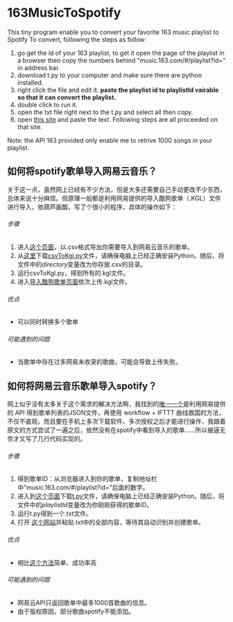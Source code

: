 # 163MusicToSpotify
This tiny program enable you to convert your favorite 163 music playlist to Spotify
To convert, following the steps as follow:
1. go get the id of your 163 playlist, to get it open the page of the playlist in a browser then copy the numbers behind "music.163.com/#/playlist?id=" in address bar. 
2. download t.py to your computer and make sure there are python installed.
3. right click the file and edit it. **paste the playlist id to playlistId vairable so that it can convert the playlist.**
4. double click to run it.
5. open the txt file right next to the t.py and select all then copy.
6. open [this site](http://spotlistr.herokuapp.com/#/search/textbox) and paste the text. Following steps are all proceeded on that site. 

Note: the API 163 provided only enable me to retrive 1000 songs in your playlist. 

## 如何将spotify歌单导入网易云音乐？
关于这一点，虽然网上已经有不少方法，但是大多还需要自己手动更改不少东西，总体来说十分麻烦。但原理一般都是利用网易提供的导入酷狗歌单（.KGL）文件进行导入，依葫芦画瓢，写了个很小的程序，具体的操作如下：

###### 步骤

1. 进入[这个页面](https://rawgit.com/watsonbox/exportify/master/exportify.html)，以.csv格式导出你需要导入到网易云音乐的歌单。
2. 从[这里](https://github.com/bjason/Convert-.CSV-to-.kgl)下载[csvToKgl.py](https://github.com/bjason/Convert-.CSV-to-.kgl/blob/master/csvToKgl.py)文件，请确保电脑上已经正确安装Python。随后，将文件中的*directory*变量改为你存放.csv的目录。
3. 运行csvToKgl.py，得到所有的.kgl文件。
4. 进入[导入酷狗歌单页面](http://music.163.com/#/import/kugou)依次上传.kgl文件。

###### 优点

* 可以同时转换多个歌单

###### 可能遇到的问题

* 当歌单中存在过多网易未收录的歌曲，可能会导致上传失败。

## 如何将网易云音乐歌单导入spotify？
网上似乎没有太多关于这个需求的解决方法啊，我找到的[唯一一个](https://sspai.com/post/36542)是利用网易提供的 API 得到歌单列表的JSON文件，再使用 workflow + IFTTT 曲线救国的方法，不仅不直观，而且要在手机上多次下载软件、多次授权之后才能进行操作，我跟着原文的方式尝试了一遍之后，依然没有在spotify中看到导入的歌单……所以被逼无奈才又写了几行代码实现的。

###### 步骤

1. 得到歌单ID：从浏览器进入到你的歌单，复制地址栏中"music.163.com/#/playlist?id="后面的数字。
2. 进入到[这个页面](https://github.com/bjason/163MusicToSpotify)下载[t.py](https://github.com/bjason/163MusicToSpotify/blob/master/t.py)文件，请确保电脑上已经正确安装Python。随后，将文件中的*playlistId*变量改为你刚刚获得的歌单ID。
3. 运行t.py得到一个.txt文件。
4. 打开 [这个网站](http://spotlistr.herokuapp.com/#/search/textbox)并粘贴.txt中的全部内容，等待其自动识别并创建歌单。

###### 优点
* 相比[这个方法](https://sspai.com/post/36542)简单、成功率高

###### 可能遇到的问题

* 网易云API只返回歌单中最多1000首歌曲的信息。
* 由于版权原因，部分歌曲spotify不能添加。
